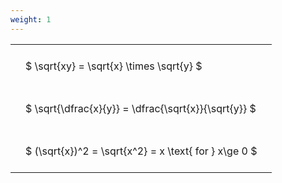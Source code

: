 ```yaml
---
weight: 1
---
```


<style type="text/css">
#T_0f52b th.col_heading {
  text-align: left;
  font-size: 1em;
}
#T_0f52b td {
  text-align: left;
  font-size: 1em;
  padding: 1.5em;
}
</style>
<table id="T_0f52b">
  <thead>
  </thead>
  <tbody>
    <tr>
      <td id="T_0f52b_row0_col0" class="data row0 col0" >$ \sqrt{xy} = \sqrt{x} \times \sqrt{y} $</td>
    </tr>
    <tr>
      <td id="T_0f52b_row1_col0" class="data row1 col0" >$ \sqrt{\dfrac{x}{y}} = \dfrac{\sqrt{x}}{\sqrt{y}} $</td>
    </tr>
    <tr>
      <td id="T_0f52b_row2_col0" class="data row2 col0" >$ (\sqrt{x})^2 = \sqrt{x^2} = x \text{ for } x\ge 0 $</td>
    </tr>
  </tbody>
</table>
